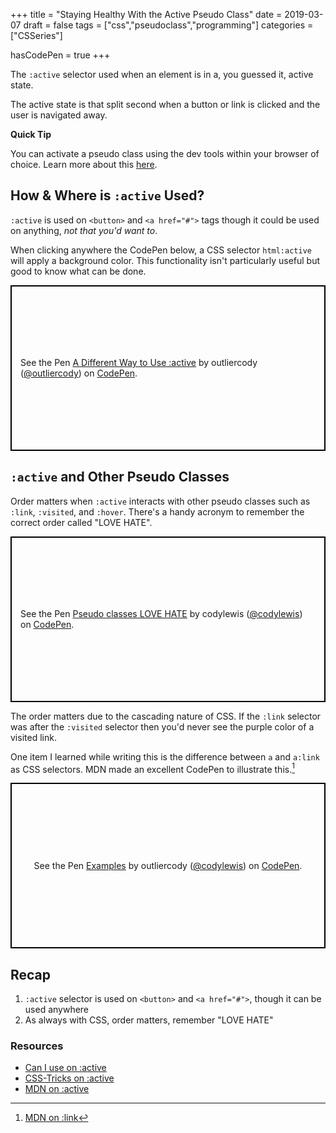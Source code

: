 +++
title = "Staying Healthy With the Active Pseudo Class"
date = 2019-03-07
draft = false
tags = ["css","pseudoclass","programming"]
categories = ["CSSeries"]

hasCodePen = true
+++

The `:active` selector used when an element is in a, you guessed it, active state.

The active state is that split second when a button or link is clicked and the user is navigated away.

**Quick Tip**

You can activate a pseudo class using the dev tools within your browser of choice. Learn more about this [here](https://developers.google.com/web/updates/2015/05/triggering-of-pseudo-classes).

## How & Where is `:active` Used?

`:active` is used on `<button>` and `<a href="#">` tags though it could be used on anything, _not that you'd want to_.

When clicking anywhere the CodePen below, a CSS selector `html:active` will apply a background color. This functionality isn't particularly useful but good to know what can be done.

<p class="codepen" data-height="265" data-theme-id="0" data-default-tab="result" data-user="outliercody" data-slug-hash="drGqKb" style="height: 265px; box-sizing: border-box; display: flex; align-items: center; justify-content: center; border: 2px solid black; margin: 1em 0; padding: 1em;" data-pen-title="A Different Way to Use :active">
  <span>See the Pen <a href="https://codepen.io/outliercody/pen/drGqKb/">
  A Different Way to Use :active</a> by outliercody (<a href="https://codepen.io/outliercody">@outliercody</a>)
  on <a href="https://codepen.io">CodePen</a>.</span>
</p>

## `:active` and Other Pseudo Classes

Order matters when `:active` interacts with other pseudo classes such as `:link`, `:visited`, and `:hover`. There's a handy acronym to remember the correct order called "LOVE HATE".

<p class="codepen" data-height="265" data-theme-id="0" data-default-tab="css" data-user="codylewis" data-slug-hash="rRxqwE" style="height: 265px; box-sizing: border-box; display: flex; align-items: center; justify-content: center; border: 2px solid black; margin: 1em 0; padding: 1em;" data-pen-title="Pseudo classes LOVE HATE">
  <span>See the Pen <a href="https://codepen.io/codylewis/pen/rRxqwE/">
  Pseudo classes LOVE HATE</a> by codylewis (<a href="https://codepen.io/codylewis">@codylewis</a>)
  on <a href="https://codepen.io">CodePen</a>.</span>
</p>

The order matters due to the cascading nature of CSS. If the `:link` selector was after the `:visited` selector then you'd never see the purple color of a visited link.

One item I learned while writing this is the difference between `a` and `a:link` as CSS selectors. MDN made an excellent CodePen to illustrate this.[^1]

<p class="codepen" data-height="265" data-theme-id="0" data-default-tab="html,result" data-user="outliercody" data-slug-hash="XGXxxb" style="height: 265px; box-sizing: border-box; display: flex; align-items: center; justify-content: center; border: 2px solid black; margin: 1em 0; padding: 1em;" data-pen-title="Examples">
  <span>See the Pen <a href="https://codepen.io/outliercody/pen/XGXxxb/">
  Examples</a> by outliercody (<a href="https://codepen.io/codylewis">@codylewis</a>)
  on <a href="https://codepen.io">CodePen</a>.</span>
</p>

## Recap

1. `:active` selector is used on `<button>` and `<a href="#">`, though it can be used anywhere
2. As always with CSS, order matters, remember "LOVE HATE"

### Resources

- [Can I use on :active](https://caniuse.com/#feat=css-sel2)
- [CSS-Tricks on :active](https://css-tricks.com/almanac/selectors/a/active/)
- [MDN on :active](https://developer.mozilla.org/en-US/docs/Web/CSS/:active)

[^1]: [MDN on :link](https://developer.mozilla.org/en-US/docs/Web/CSS/:link)
